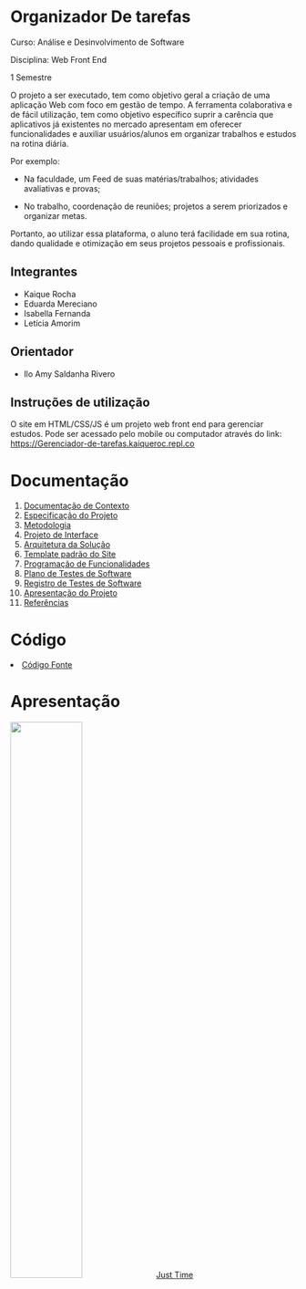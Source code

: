 # Organizador De tarefas

Curso: Análise e Desinvolvimento de Software

Disciplina: Web Front End 

1 Semestre

O projeto a ser executado, tem como objetivo geral a criação de uma aplicação Web
com foco em gestão de tempo.
A ferramenta colaborativa e de fácil utilização, tem como objetivo específico suprir a
carência que aplicativos já existentes no mercado apresentam em oferecer
funcionalidades e auxiliar usuários/alunos em organizar trabalhos e estudos na
rotina diária.

Por exemplo:
* Na faculdade, um Feed de suas matérias/trabalhos; atividades avaliativas e
provas;

* No trabalho, coordenação de reuniões; projetos a serem priorizados e
organizar metas.

Portanto, ao utilizar essa plataforma, o aluno terá facilidade em sua rotina, dando
qualidade e otimização em seus projetos pessoais e profissionais. 

## Integrantes

* Kaique Rocha 
* Eduarda Mereciano
* Isabella Fernanda 
* Letícia Amorim

## Orientador

* Ilo Amy Saldanha Rivero

## Instruções de utilização

O site em HTML/CSS/JS é um projeto web front end para gerenciar estudos. Pode ser acessado pelo mobile ou computador através do link: https://Gerenciador-de-tarefas.kaiqueroc.repl.co

# Documentação

<ol>
<li><a href="docs/01-Documentação de Contexto.md"> Documentação de Contexto</a></li>
<li><a href="docs/02-Especificação do Projeto.md"> Especificação do Projeto</a></li>
<li><a href="docs/03-Metodologia.md"> Metodologia</a></li>
<li><a href="docs/04-Projeto de Interface.md"> Projeto de Interface</a></li>
<li><a href="docs/05-Arquitetura da Solução.md"> Arquitetura da Solução</a></li>
<li><a href="docs/06-Template padrão do Site.md"> Template padrão do Site</a></li>
<li><a href="docs/07-Programação de Funcionalidades.md"> Programação de Funcionalidades</a></li>
<li><a href="docs/08-Plano de Testes de Software.md"> Plano de Testes de Software</a></li>
<li><a href="docs/09-Registro de Testes de Software.md"> Registro de Testes de Software</a></li>
<li><a href="docs/10-Apresentação do Projeto.md"> Apresentação do Projeto</a></li>
<li><a href="docs/11-Referências.md"> Referências</a></li>
</ol>

# Código

<li><a href="src/README.md"> Código Fonte</a></li>

# Apresentação

[<img src="https://img.youtube.com/vi/qvw8a2JrxKE/maxresdefault.jpg" width="50%">](https://youtu.be/qvw8a2JrxKE)
[Just Time](https://user-images.githubusercontent.com/75712250/144933812-9b8fc8d2-09ee-4e67-8a90-6206b4d0a6c4.png)

